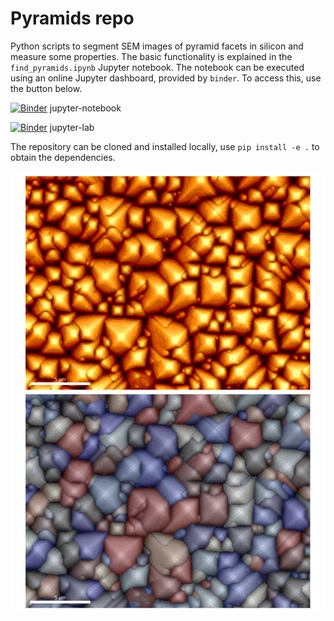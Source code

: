 # Pyramids repo
Python scripts to segment SEM images of pyramid facets in silicon and measure some properties. The basic functionality is explained in the `find_pyramids.ipynb` Jupyter notebook. The notebook can be executed using an online Jupyter dashboard, provided by `binder`. To access this, use the button below.

[![Binder](https://mybinder.org/badge_logo.svg)](https://mybinder.org/v2/gh/AEljarrat/pyramids/master?urlpath=/tree/find_pyramids.ipynb) jupyter-notebook

[![Binder](https://mybinder.org/badge_logo.svg)](https://mybinder.org/v2/gh/AEljarrat/pyramids/master) jupyter-lab

The repository can be cloned and installed locally, use `pip install -e .` to obtain the dependencies.


![Pyramid example](panel.png)
